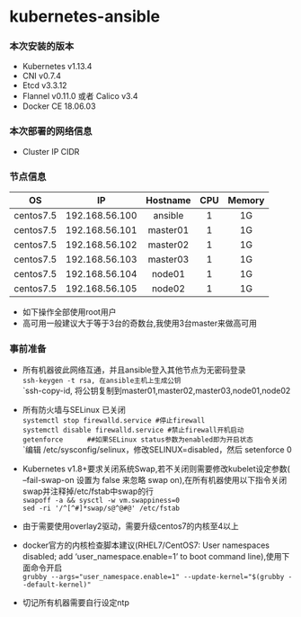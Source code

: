 # kubernetes-ansible
### 本次安装的版本
- Kubernetes v1.13.4
- CNI v0.7.4
- Etcd v3.3.12
- Flannel v0.11.0 或者 Calico v3.4
- Docker CE 18.06.03

### 本次部署的网络信息
- Cluster IP CIDR

### 节点信息
| OS | IP  | Hostname | CPU | Memory |
|-------|:-------:|:-------:|:-------:|:-------:|
|centos7.5|192.168.56.100|ansible|1|1G|
|centos7.5|192.168.56.101|master01|1|1G|
|centos7.5|192.168.56.102|master02|1|1G|
|centos7.5|192.168.56.103|master03|1|1G|
|centos7.5|192.168.56.104|node01|1|1G|
|centos7.5|192.168.56.105|node02|1|1G|

- 如下操作全部使用root用户
- 高可用一般建议大于等于3台的奇数台,我使用3台master来做高可用


### 事前准备
- 所有机器彼此网络互通，并且ansible登入其他节点为无密码登录  
  `ssh-keygen -t rsa, 在ansible主机上生成公钥`  
  `ssh-copy-id, 将公钥复制到master01,master02,master03,node01,node02  
  
- 所有防火墙与SELinux 已关闭  
  `systemctl stop firewalld.service #停止firewall`  
  `systemctl disable firewalld.service #禁止firewall开机启动`  
  `getenforce      ##如果SELinux status参数为enabled即为开启状态`  
  `编辑 /etc/sysconfig/selinux，修改SELINUX=disabled，然后 setenforce 0  
  
- Kubernetes v1.8+要求关闭系统Swap,若不关闭则需要修改kubelet设定参数( –fail-swap-on 设置为 false 来忽略 swap on),在所有机器使用以下指令关闭swap并注释掉/etc/fstab中swap的行  
  `swapoff -a && sysctl -w vm.swappiness=0`  
  `sed -ri '/^[^#]*swap/s@^@#@' /etc/fstab`  
  
- 由于需要使用overlay2驱动，需要升级centos7的内核至4以上  

- docker官方的内核检查脚本建议(RHEL7/CentOS7: User namespaces disabled; add ‘user_namespace.enable=1’ to boot command line),使用下面命令开启  
  `grubby --args="user_namespace.enable=1" --update-kernel="$(grubby --default-kernel)"`

- 切记所有机器需要自行设定ntp
